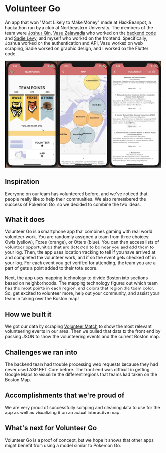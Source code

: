 # Volunteer Go
An app that won "Most Likely to Make Money" made at HackBeanpot, a hackathon run by a club at Northeastern University. The members of the team were [Joshua Qin](https://github.com/qinjoshua), [Vasu Zalawadia](https://github.com/vasuz/) who worked on the [backend code](https://github.com/qinjoshua/beanteering) and [Sadie Levy](https://github.com/levylevylevy), and myself who worked on the frontend. Specifically, Joshua worked on the authentication and API, Vasu worked on web scraping, Sadie worked on graphic design, and I worked on the Flutter code.

![Screenshot of app screens built for Volunteer Go](https://github.com/garrrettt/volunteer-go/blob/master/screenshots/Combined.png)

## Inspiration
Everyone on our team has volunteered before, and we've noticed that people really like to help their communities. We also remembered the success of Pokemon Go, so we decided to combine the two ideas.

## What it does
Volunteer Go is a smartphone app that combines gaming with real world volunteer work. You are randomly assigned a team from three choices: Owls (yellow), Foxes (orange), or Otters (blue). You can then access lists of volunteer opportunities that are detected to be near you and add them to your log. Then, the app uses location tracking to tell if you have arrived at and completed the volunteer work, and if so the event gets checked off in your log. For each event you get verified for attending, the team you are a part of gets a point added to their total score. 

Next, the app uses mapping technology to divide Boston into sections based on neighborhoods. The mapping technology figures out which team has the most points in each region, and colors that region the team color. So, get excited to volunteer more, help out your community, and assist your team in taking over the Boston map!

## How we built it
We got our data by scraping [Volunteer Match](https://www.volunteermatch.org/) to show the most relevant volunteering events in our area. Then we pulled that data to the front end by passing JSON to show the volunteering events and the current Boston map.

## Challenges we ran into
The backend team had trouble processing web requests because they had never used ASP.NET Core before. The front end was difficult in getting Google Maps to visualize the different regions that teams had taken on the Boston Map.

## Accomplishments that we're proud of
We are very proud of successfully scraping and cleaning data to use for the app as well as visualizing it on an actual interactive map.

## What's next for Volunteer Go
Volunteer Go is a proof of concept, but we hope it shows that other apps might benefit from using a model similar to Pokemon Go.

